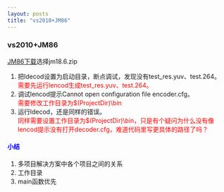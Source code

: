 ```yaml
---
layout: posts
title: "vs2010+JM86"
---
```


### vs2010+JM86
[JM86下载](http://iphome.hhi.de/suehring/tml/download/)选择jm18.6.zip

1. 把ldecod设置为启动目录，断点调试，发现没有test_res.yuv、test.264。<br><font color="red">需要先运行lencod生成test_res.yuv、test.264。</font>
2. 调试lencod提示Cannot open configuration file encoder.cfg。<br><font color="red">需要修改工作目录为$(ProjectDir)\bin</font>
3. 运行ldecod，还是同样的错误。<br><font color="red">同样需要设置工作目录为$(ProjectDir)\bin，只是有个疑问为什么没有像lencod提示没有打开decoder.cfg，难道代码里写更具体的路径了吗？</font>

#### <font color="blue">小结</font>
1. 多项目解决方案中各个项目之间的关系
2. 工作目录
3. main函数优先
